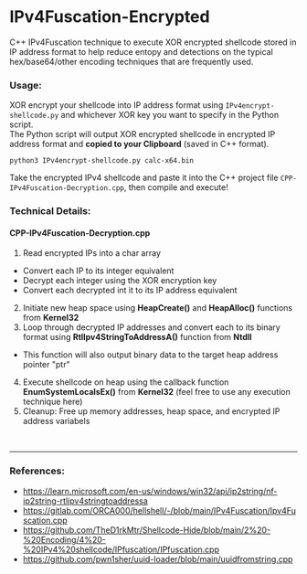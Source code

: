 # IPv4Fuscation-Encrypted

C++ IPv4Fuscation technique to execute XOR encrypted shellcode stored in IP address format to help reduce entopy and detections on the typical hex/base64/other encoding techniques that are frequently used.

### Usage:

XOR encrypt your shellcode into IP address format using `IPv4encrypt-shellcode.py` and whichever XOR key you want to specify in the Python script. <br />
The Python script will output XOR encrypted shellcode in encrypted IP address format and **copied to your Clipboard** (saved in C++ format). 
```
python3 IPv4encrypt-shellcode.py calc-x64.bin
```

Take the encrypted IPv4 shellcode and paste it into the C++ project file `CPP-IPv4Fuscation-Decryption.cpp`, then compile and execute!


### Technical Details:

#### CPP-IPv4Fuscation-Decryption.cpp
1. Read encrypted IPs into a char array
  - Convert each IP to its integer equivalent
  - Decrypt each integer using the XOR encryption key
  - Convert each decrypted int it to its IP address equivalent
2. Initiate new heap space using **HeapCreate()** and **HeapAlloc()** functions from **Kernel32**
3. Loop through decrypted IP addresses and convert each to its binary format using **RtlIpv4StringToAddressA()** function from **Ntdll**
  - This function will also output binary data to the target heap address pointer "ptr"
4. Execute shellcode on heap using the callback function **EnumSystemLocalsEx()** from **Kernel32** (feel free to use any execution technique here)
5. Cleanup: Free up memory addresses, heap space, and encrypted IP address variabels

<br />

--------------
### References:

- https://learn.microsoft.com/en-us/windows/win32/api/ip2string/nf-ip2string-rtlipv4stringtoaddressa
- https://gitlab.com/ORCA000/hellshell/-/blob/main/IPv4Fuscation/Ipv4Fuscation.cpp
- https://github.com/TheD1rkMtr/Shellcode-Hide/blob/main/2%20-%20Encoding/4%20-%20IPv4%20shellcode/IPfuscation/IPfuscation.cpp
- https://github.com/pwn1sher/uuid-loader/blob/main/uuidfromstring.cpp
